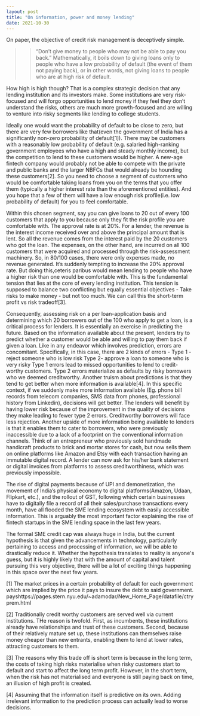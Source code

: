 ```yaml
---
layout: post
title: "On information, power and money lending"
date: 2021-10-30
---
```


On paper, the objective of credit risk management is deceptively simple.
>>“Don’t give money to people who may not be able to pay you back.”
Mathematically, it boils down to giving loans only to people who have a low probability of default (the event of them not paying back), or in other words, not giving loans to people who are at high risk of default. 

How high is high though? That is a complex strategic decision that any lending institution and its investors make. Some institutions are very risk-focused and will forgo opportunities to lend money if they feel they don’t understand the risks, others are much more growth-focused and are willing to venture into risky segments like lending to college students. 

Ideally one would want the probability of default to be close to zero, but there are very few borrowers like that(even the government of India has a significantly non-zero probability of default[1]). There may be customers with a reasonably low probability of default (e.g. salaried high-ranking government employees who have a high and steady monthly income), but the competition to lend to these customers would be higher. A new-age fintech company would probably not be able to compete with the private and public banks and the larger NBFCs that would already be hounding these customers[2]. So you need to choose a segment of customers who would be comfortable taking loans from you on the terms that you offer them (typically a higher interest rate than the aforementioned entities). And you hope that a few of them will have a low enough risk profile(i.e. low probability of default) for you to feel comfortable. 

Within this chosen segment, say you can give loans to 20 out of every 100 customers that apply to you because only they fit the risk profile you are comfortable with. The approval rate is at 20%. For a lender, the revenue is the interest income received over and above the principal amount that is lent. So all the revenue comes from the interest paid by the 20 customers who got the loan. The expenses, on the other hand, are incurred on all 100 customers that were acquired and processed through the risk-assessment machinery. So, in 80/100 cases, there were only expenses made, no revenue generated. It’s suddenly tempting to increase the 20% approval rate. But doing this,ceteris paribus would mean lending to people who have a higher risk than one would be comfortable with. This is the fundamental tension that lies at the core of every lending institution. This tension is supposed to balance two conflicting but equally essential objectives - Take risks to make money - but not too much. We can call this the short-term profit vs risk tradeoff[3].

Consequently, assessing risk on a per loan-application basis and determining which 20 borrowers out of the 100 who apply to get a loan, is a critical process for lenders. It is essentially an exercise in predicting the future. Based on the information available about the present, lenders try to predict whether a customer would be able and willing to pay them back if given a loan. Like in any endeavor which involves prediction, errors are concomitant. Specifically, in this case, there are 2 kinds of errors -
Type 1 - reject someone who is low risk
Type 2- approve a loan to someone who is very risky
Type 1 errors lead to missed opportunities to lend to credit-worthy customers. Type 2 errors materialize as defaults by risky borrowers who we deemed creditworthy. 
Another truism about predictions is that they tend to get better when more information is available[4]. In this specific context, if we suddenly make more information available (Eg. phone bill records from telecom companies, SMS data from phones, professional history from Linkedin), decisions will get better. The lenders will benefit by having lower risk because of the improvement in the quality of decisions they make leading to fewer type 2 errors. Creditworthy borrowers will face less rejection. Another upside of more information being available to lenders is that it enables them to cater to borrowers, who were previously inaccessible due to a lack of a footprint on the conventional information channels. Think of an entrepreneur who previously sold handmade handicraft products to brick and mortar stores for cash, but now sells them on online platforms like Amazon and Etsy with each transaction having an immutable digital record. A lender can now ask for his/her bank statement or digital invoices from platforms to assess creditworthiness, which was previously impossible.

The rise of digital payments because of UPI and demonetization, the movement of India’s physical economy to digital platforms(Amazon, Udaan, Flipkart, etc.), and the rollout of GST, following which certain businesses have to digitally file a record of all their sales/purchase transactions every month, have all flooded the SME lending ecosystem with easily accessible information. This is arguably the most important factor explaining the rise of fintech startups in the SME lending space in the last few years. 

The formal SME credit cap was always huge in India, but the current hypothesis is that given the advancements in technology, particularly pertaining to access and processing of information, we will be able to drastically reduce it. Whether the hypothesis translates to reality is anyone's guess, but it is highly likely that with the amount of capital and talent pursuing this very objective, there will be a lot of exciting things happening in this space over the next few years.


[1] The market prices in a certain probability of default for each government which are implied by the price it pays to insure the debt to said government. payshttps://pages.stern.nyu.edu/~adamodar/New_Home_Page/datafile/ctryprem.html

[2] Traditionally credit worthy customers are served well via current institutions. THe reason is twofold. First, as incumbents, these institutions already have relationships and trust of these customers. Second, because of their relatively mature set up, these institutions can themselves raise money cheaper than new entrants, enabling them to lend at lower rates, attracting customers to them.

[3] The reasons why this trade off is short term is because in the long term, the costs of taking high risks materialise when risky customers start to default and start to affect the long term profit. However, in the short term, when the risk has not materialised and everyone is still paying back on time, an illusion of high profit is created.

[4] Assuming that the information itself is predictive on its own. Adding irrelevant information to the prediction process can actually lead to worse decisions.


